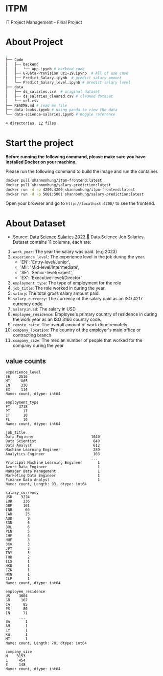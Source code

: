 # ITPM
IT Project Management - Final Project

# About Project 

```bash  
.
├── Code
│   ├── backend
│   │   └── app.ipynb # backend code
│   ├── 6-Data-Provision uc1-19.ipynb  # All of use case 
│   ├── Predict_Salary.ipynb  # predict salary amount
│   └── Predict_Salary_level.ipynb # predict salary level 
├── data 
│   ├── ds_salaries.csv  # original dataset
│   ├── ds_salaries_cleaned.csv # cleaned dataset 
│   └── uc1.csv
├── README.md # read me file
├── data-looks.ipynb # using panda to view the data 
└── data-science-salaries.ipynb # Koggle reference 

4 directories, 12 files
```

# Start the project 
**Before running the following command, please make sure you have installed Docker on your machine.**

Please run the following command to build the image and run the container.
```bash
docker pull shannonhung/itpm-frontend:latest
docker pull shannonhung/salary-prediction:latest
docker run -d -p 4200:4200 shannonhung/itpm-frontend:latest
docker run -d -p 5001:5001 shannonhung/salary-prediction:latest
```

Open your browser and go to `http://localhost:4200/` to see the frontend.

# About Dataset
- Source: [Data Science Salaries 2023 💸](https://www.kaggle.com/datasets/arnabchaki/data-science-salaries-2023/data)
Data Science Job Salaries Dataset contains 11 columns, each are:
1. `work_year`: The year the salary was paid. (e.g 2023)
2. `experience_level`: The experience level in the job during the year.
    - 'EN': 'Entry-level/Junior',
    - 'MI': 'Mid-level/Intermediate',
    - 'SE': 'Senior-level/Expert',
    - 'EX': 'Executive-level/Director'
3. `employment_type`: The type of employment for the role
4. `job_title`: The role worked in during the year.
5. `salary`: The total gross salary amount paid.
6. `salary_currency`: The currency of the salary paid as an ISO 4217 currency code.
7. `salaryinusd`: The salary in USD
8. `employee_residence`: Employee's primary country of residence in during the work year as an ISO 3166 country code.
9.  `remote_ratio`: The overall amount of work done remotely
10. `company_location`: The country of the employer's main office or contracting branch
11. `company_size`: The median number of people that worked for the company during the year


## value counts

```console
experience_level
SE    2516
MI     805
EN     320
EX     114
Name: count, dtype: int64

employment_type
FT    3718
PT      17
CT      10
FL      10
Name: count, dtype: int64

job_title
Data Engineer                          1040
Data Scientist                          840
Data Analyst                            612
Machine Learning Engineer               289
Analytics Engineer                      103
                                       ... 
Principal Machine Learning Engineer       1
Azure Data Engineer                       1
Manager Data Management                   1
Marketing Data Engineer                   1
Finance Data Analyst                      1
Name: count, Length: 93, dtype: int64

salary_currency
USD    3224
EUR     236
GBP     161
INR      60
CAD      25
AUD       9
SGD       6
BRL       6
PLN       5
CHF       4
HUF       3
DKK       3
JPY       3
TRY       3
THB       2
ILS       1
HKD       1
CZK       1
MXN       1
CLP       1
Name: count, dtype: int64

employee_residence
US    3004
GB     167
CA      85
ES      80
IN      71
      ... 
BA       1
AM       1
CY       1
KW       1
MT       1
Name: count, Length: 78, dtype: int64

company_size
M    3153
L     454
S     148
Name: count, dtype: int64
```